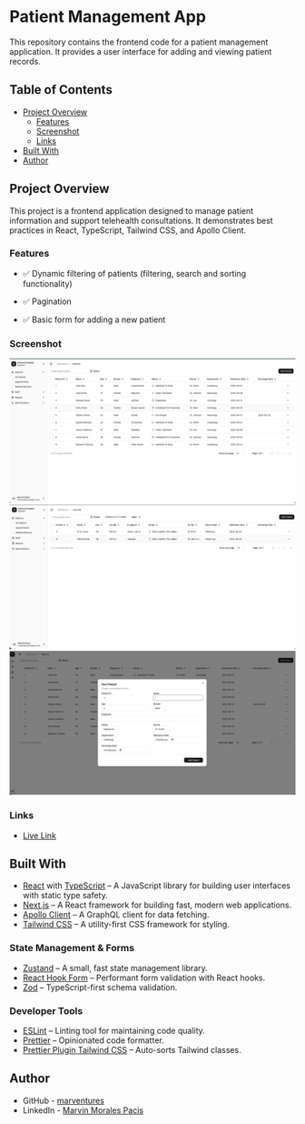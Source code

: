 # Patient Management App

This repository contains the frontend code for a patient management application. It provides a user interface for adding and viewing patient records.

## Table of Contents

- [Project Overview](#project-overview)
  - [Features](#features)
  - [Screenshot](#screenshot)
  - [Links](#links)
- [Built With](#built-with)
- [Author](#author)

## Project Overview

This project is a frontend application designed to manage patient information and support telehealth consultations. It demonstrates best practices in React, TypeScript, Tailwind CSS, and Apollo Client.

### Features

- ✅ Dynamic filtering of patients (filtering, search and sorting functionality)

- ✅ Pagination

- ✅ Basic form for adding a new patient

### Screenshot

![ Patient Management Dashboard Screenshot](./assets/images/image.png)
![ Patient Management Dashboard Screenshot](./assets/images/image2.png)
![ Patient Management Dashboard Screenshot](./assets/images/image3.png)

### Links

- [Live Link](https://patient-dashboard-livid.vercel.app)

## Built With

- [React](https://react.dev/) with [TypeScript](https://www.typescriptlang.org/) – A JavaScript library for building user interfaces with static type safety.
- [Next.js](https://nextjs.org/) – A React framework for building fast, modern web applications.
- [Apollo Client](https://www.apollographql.com/docs/react/) – A GraphQL client for data fetching.
- [Tailwind CSS](https://tailwindcss.com/) – A utility-first CSS framework for styling.

### State Management & Forms

- [Zustand](https://zustand-demo.pmnd.rs/) – A small, fast state management library.
- [React Hook Form](https://react-hook-form.com/) – Performant form validation with React hooks.
- [Zod](https://zod.dev/) – TypeScript-first schema validation.

### Developer Tools

- [ESLint](https://eslint.org/) – Linting tool for maintaining code quality.
- [Prettier](https://prettier.io/) – Opinionated code formatter.
- [Prettier Plugin Tailwind CSS](https://github.com/tailwindlabs/prettier-plugin-tailwindcss) – Auto-sorts Tailwind classes.

## Author

- GitHub - [marventures](https://github.com/marventures)
- LinkedIn - [Marvin Morales Pacis](https://www.linkedin.com/in/marventures/)
